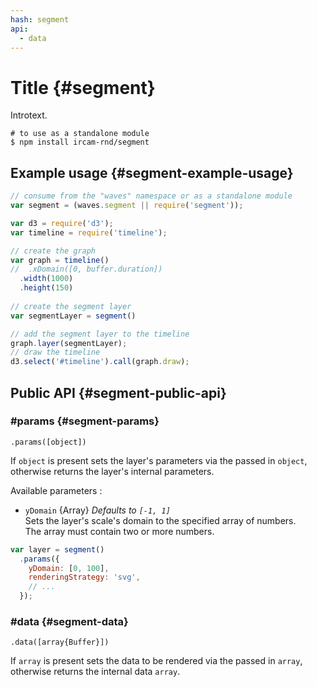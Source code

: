 ```yaml
---
hash: segment
api:
  - data
---
```


# Title {#segment}

Introtext.

~~~
# to use as a standalone module
$ npm install ircam-rnd/segment
~~~

## Example usage {#segment-example-usage}

~~~javascript
// consume from the "waves" namespace or as a standalone module
var segment = (waves.segment || require('segment'));

var d3 = require('d3');
var timeline = require('timeline');

// create the graph
var graph = timeline()
//  .xDomain([0, buffer.duration])
  .width(1000)
  .height(150)
  
// create the segment layer
var segmentLayer = segment()

// add the segment layer to the timeline
graph.layer(segmentLayer);
// draw the timeline
d3.select('#timeline').call(graph.draw);
~~~


## Public API {#segment-public-api}


### #params {#segment-params}

`.params([object])`

If `object` is present sets the layer's parameters via the passed in `object`, otherwise returns the layer's internal parameters.  

Available parameters :

* `yDomain` {Array} _Defaults to `[-1, 1]`_  
  Sets the layer's scale's domain to the specified array of numbers.  
  The array must contain two or more numbers.  

~~~javascript
var layer = segment()
  .params({
    yDomain: [0, 100],
    renderingStrategy: 'svg',
    // ...
  });
~~~ 


### #data {#segment-data}

`.data([array{Buffer}])`

If `array` is present sets the data to be rendered via the passed in `array`, otherwise returns the internal data `array`.
